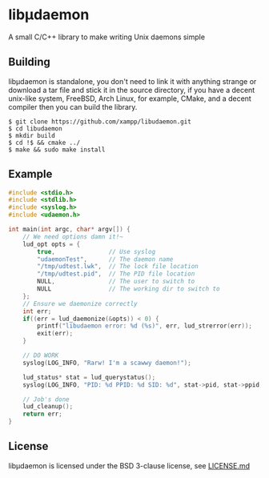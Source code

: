 # libμdaemon
A small C/C++ library to make writing Unix daemons simple

## Building
libμdaemon is standalone, you don't need to link it with anything strange or download a tar file and stick it in the source directory, if you have a decent unix-like system, FreeBSD, Arch Linux, for example, CMake, and a decent compiler then you can build the library.

```
$ git clone https://github.com/xampp/libudaemon.git
$ cd libudaemon
$ mkdir build
$ cd !$ && cmake ../
$ make && sudo make install
``` 

## Example

```c
#include <stdio.h>
#include <stdlib.h>
#include <syslog.h>
#include <udaemon.h>

int main(int argc, char* argv[]) {
	// We need options damn it!~
	lud_opt opts = {
		true,				// Use syslog
		"udaemonTest",		// The daemon name
		"/tmp/udtest.lwk",	// The lock file location
		"/tmp/udtest.pid",	// The PID file location
		NULL,				// The user to switch to
		NULL				// The working dir to switch to
	};
	// Ensure we daemonize correctly
	int err;
	if((err = lud_daemonize(&opts)) < 0) {
		printf("libudaemon error: %d (%s)", err, lud_strerror(err));
		exit(err);
	}

	// DO WORK
	syslog(LOG_INFO, "Rarw! I'm a scawwy daemon!");

	lud_status* stat = lud_querystatus();
	syslog(LOG_INFO, "PID: %d PPID: %d SID: %d", stat->pid, stat->ppid, stat->sid);

	// Job's done
	lud_cleanup();
	return err;
}
```

## License
libμdaemon is licensed under the BSD 3-clause license, see [LICENSE.md](https://github.com/XAMPP/lib-daemon/blob/master/LICENSE.md)
